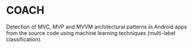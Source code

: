 # COACH
Detection of MVC, MVP and MVVM architectural patterns in Android apps from the source code using machine learning techniques (multi-label classification).
